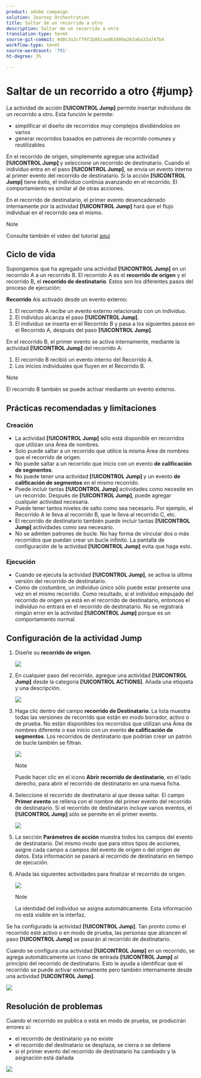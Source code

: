 ```yaml
---
product: adobe campaign
solution: Journey Orchestration
title: Saltar de un recorrido a otro
description: Saltar de un recorrido a otro
translation-type: tm+mt
source-git-commit: 9d8c3a2cf79f2b861aad61089a263a6a33a747b4
workflow-type: tm+mt
source-wordcount: '791'
ht-degree: 3%

---
```



# Saltar de un recorrido a otro {#jump}

La actividad de acción **[!UICONTROL Jump]** permite insertar individuos de un recorrido a otro. Esta función le permite:

* simplificar el diseño de recorridos muy complejos dividiéndolos en varios
* generar recorridos basados en patrones de recorrido comunes y reutilizables

En el recorrido de origen, simplemente agregue una actividad **[!UICONTROL Jump]** y seleccione un recorrido de destinatario. Cuando el individuo entra en el paso **[!UICONTROL Jump]**, se envía un evento interno al primer evento del recorrido de destinatario. Si la acción **[!UICONTROL Jump]** tiene éxito, el individuo continúa avanzando en el recorrido. El comportamiento es similar al de otras acciones.

En el recorrido de destinatario, el primer evento desencadenado internamente por la actividad **[!UICONTROL Jump]** hará que el flujo individual en el recorrido sea el mismo.

>[!NOTE]
>
>Consulte también el vídeo del tutorial [aquí](https://experienceleague.adobe.com/docs/journey-orchestration-learn/tutorials/building-a-journey/jumping-to-another-journey.html)

## Ciclo de vida

Supongamos que ha agregado una actividad **[!UICONTROL Jump]** en un recorrido A a un recorrido B. El recorrido A es el **recorrido de origen** y el recorrido B, el **recorrido de destinatario**.
Estos son los diferentes pasos del proceso de ejecución:

**Recorrido** Ais activado desde un evento externo:

1. El recorrido A recibe un evento externo relacionado con un individuo.
1. El individuo alcanza el paso **[!UICONTROL Jump]**.
1. El individuo se inserta en el Recorrido B y pasa a los siguientes pasos en el Recorrido A, después del paso **[!UICONTROL Jump]**.

En el recorrido B, el primer evento se activa internamente, mediante la actividad **[!UICONTROL Jump]** del recorrido A:

1. El recorrido B recibió un evento interno del Recorrido A.
1. Los inicios individuales que fluyen en el Recorrido B.

>[!NOTE]
>
>El recorrido B también se puede activar mediante un evento externo.

## Prácticas recomendadas y limitaciones

### Creación

* La actividad **[!UICONTROL Jump]** sólo está disponible en recorridos que utilizan una Área de nombres.
* Solo puede saltar a un recorrido que utilice la misma Área de nombres que el recorrido de origen.
* No puede saltar a un recorrido que inicio con un evento **de calificación de segmentos**.
* No puede tener una actividad **[!UICONTROL Jump]** y un evento **de calificación de segmentos** en el mismo recorrido.
* Puede incluir tantas **[!UICONTROL Jump]** actividades como necesite en un recorrido. Después de **[!UICONTROL Jump]**, puede agregar cualquier actividad necesaria.
* Puede tener tantos niveles de salto como sea necesario. Por ejemplo, el Recorrido A le lleva al recorrido B, que le lleva al recorrido C, etc.
* El recorrido de destinatario también puede incluir tantas **[!UICONTROL Jump]** actividades como sea necesario.
* No se admiten patrones de bucle. No hay forma de vincular dos o más recorridos que puedan crear un bucle infinito. La pantalla de configuración de la actividad **[!UICONTROL Jump]** evita que haga esto.

### Ejecución

* Cuando se ejecuta la actividad **[!UICONTROL Jump]**, se activa la última versión del recorrido de destinatario.
* Como de costumbre, un individuo único sólo puede estar presente una vez en el mismo recorrido. Como resultado, si el individuo empujado del recorrido de origen ya está en el recorrido de destinatario, entonces el individuo no entrará en el recorrido de destinatario. No se registrará ningún error en la actividad **[!UICONTROL Jump]** porque es un comportamiento normal.

## Configuración de la actividad Jump

1. Diseñe su **recorrido de origen**.

   ![](../assets/jump1.png)

1. En cualquier paso del recorrido, agregue una actividad **[!UICONTROL Jump]** desde la categoría **[!UICONTROL ACTIONS]**. Añada una etiqueta y una descripción.

   ![](../assets/jump2.png)

1. Haga clic dentro del campo **recorrido de Destinatario**.
La lista muestra todas las versiones de recorrido que están en modo borrador, activo o de prueba. No están disponibles los recorridos que utilizan una Área de nombres diferente o ese inicio con un evento **de calificación de segmentos**. Los recorridos de destinatario que podrían crear un patrón de bucle también se filtran.

   ![](../assets/jump3.png)

   >[!NOTE]
   >
   >Puede hacer clic en el icono **Abrir recorrido de destinatario**, en el lado derecho, para abrir el recorrido de destinatario en una nueva ficha.

1. Seleccione el recorrido de destinatario al que desea saltar.
El campo **Primer evento** se rellena con el nombre del primer evento del recorrido de destinatario. Si el recorrido de destinatario incluye varios eventos, el **[!UICONTROL Jump]** sólo se permite en el primer evento.

   ![](../assets/jump4.png)

1. La sección **Parámetros de acción** muestra todos los campos del evento de destinatario. Del mismo modo que para otros tipos de acciones, asigne cada campo a campos del evento de origen o del origen de datos. Esta información se pasará al recorrido de destinatario en tiempo de ejecución.
1. Añada las siguientes actividades para finalizar el recorrido de origen.

   ![](../assets/jump5.png)


   >[!NOTE]
   >
   >La identidad del individuo se asigna automáticamente. Esta información no está visible en la interfaz.

Se ha configurado la actividad **[!UICONTROL Jump]**. Tan pronto como el recorrido esté activo o en modo de prueba, las personas que alcancen el paso **[!UICONTROL Jump]** se pasarán al recorrido de destinatario.

Cuando se configura una actividad **[!UICONTROL Jump]** en un recorrido, se agrega automáticamente un icono de entrada **[!UICONTROL Jump]** al principio del recorrido de destinatario. Esto le ayuda a identificar que el recorrido se puede activar externamente pero también internamente desde una actividad **[!UICONTROL Jump]**.

![](../assets/jump7.png)

## Resolución de problemas

Cuando el recorrido se publica o está en modo de prueba, se producirán errores si:
* el recorrido de destinatario ya no existe
* el recorrido del destinatario se desplaza, se cierra o se detiene
* si el primer evento del recorrido de destinatario ha cambiado y la asignación está dañada

![](../assets/jump6.png)
